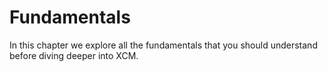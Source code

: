 # Fundamentals

In this chapter we explore all the fundamentals that you should understand before diving deeper into
XCM.
